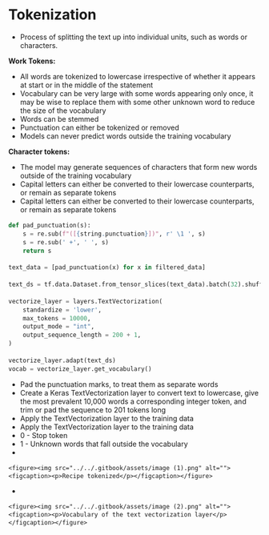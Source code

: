 # Tokenization

* Process of splitting the text up into individual units, such as words or characters.

**Work Tokens:**

* All words are tokenized to lowercase irrespective of whether it appears at start or in the middle of the statement
* Vocabulary can be very large with some words appearing only once, it may be wise to replace them with some other unknown word to reduce the size of the vocabulary
* Words can be stemmed
* Punctuation can either be tokenized or removed
* Models can never predict words outside the training vocabulary

**Character tokens:**

* The model may generate sequences of characters that form new words outside of the training vocabulary
* Capital letters can either be converted to their lowercase counterparts, or remain as separate tokens
* Capital letters can either be converted to their lowercase counterparts, or remain as separate tokens



```python
def pad_punctuation(s):
    s = re.sub(f"([{string.punctuation}])", r' \1 ', s)
    s = re.sub(' +', ' ', s)
    return s

text_data = [pad_punctuation(x) for x in filtered_data] 

text_ds = tf.data.Dataset.from_tensor_slices(text_data).batch(32).shuffle(1000) 

vectorize_layer = layers.TextVectorization( 
    standardize = 'lower',
    max_tokens = 10000,
    output_mode = "int",
    output_sequence_length = 200 + 1,
)

vectorize_layer.adapt(text_ds) 
vocab = vectorize_layer.get_vocabulary()
```

* Pad the punctuation marks, to treat them as separate words
* Create a Keras TextVectorization layer to convert text to lowercase, give the most prevalent 10,000 words a corresponding integer token, and trim or pad the sequence to 201 tokens long
* Apply the TextVectorization layer to the training data
* Apply the TextVectorization layer to the training data
* 0 - Stop token
* 1 - Unknown words that fall outside the vocabulary
*

    <figure><img src="../../.gitbook/assets/image (1).png" alt=""><figcaption><p>Recipe tokenized</p></figcaption></figure>
*

    <figure><img src="../../.gitbook/assets/image (2).png" alt=""><figcaption><p>Vocabulary of the text vectorization layer</p></figcaption></figure>
